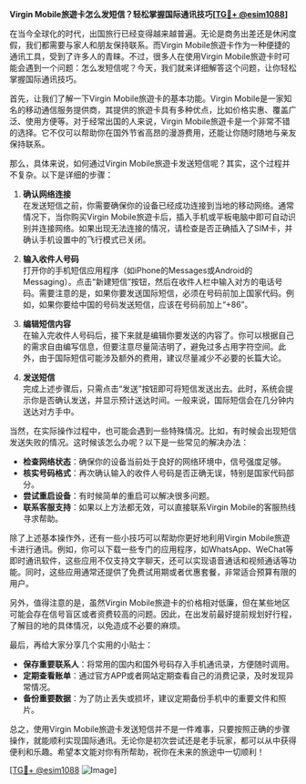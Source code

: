 **Virgin Mobile旅遊卡怎么发短信？轻松掌握国际通讯技巧[[TG💪+ @esim1088](https://t.me/s/esim1088)]**

在当今全球化的时代，出国旅行已经变得越来越普遍。无论是商务出差还是休闲度假，我们都需要与家人和朋友保持联系。而Virgin Mobile旅遊卡作为一种便捷的通讯工具，受到了许多人的青睐。不过，很多人在使用Virgin Mobile旅遊卡时可能会遇到一个问题：怎么发短信呢？今天，我们就来详细解答这个问题，让你轻松掌握国际通讯技巧。

首先，让我们了解一下Virgin Mobile旅遊卡的基本功能。Virgin Mobile是一家知名的移动通信服务提供商，其提供的旅遊卡具有多种优点，比如价格实惠、覆盖广泛、使用方便等。对于经常出国的人来说，Virgin Mobile旅遊卡是一个非常不错的选择。它不仅可以帮助你在国外节省高昂的漫游费用，还能让你随时随地与亲友保持联系。

那么，具体来说，如何通过Virgin Mobile旅遊卡发送短信呢？其实，这个过程并不复杂。以下是详细的步骤：

1. **确认网络连接**  
在发送短信之前，你需要确保你的设备已经成功连接到当地的移动网络。通常情况下，当你购买Virgin Mobile旅遊卡后，插入手机或平板电脑中即可自动识别并连接网络。如果出现无法连接的情况，请检查是否正确插入了SIM卡，并确认手机设置中的飞行模式已关闭。

2. **输入收件人号码**  
打开你的手机短信应用程序（如iPhone的Messages或Android的Messaging）。点击“新建短信”按钮，然后在收件人栏中输入对方的电话号码。需要注意的是，如果你要发送国际短信，必须在号码前加上国家代码。例如，如果你要给中国的号码发送短信，应该在号码前加上“+86”。

3. **编辑短信内容**  
在输入完收件人号码后，接下来就是编辑你要发送的内容了。你可以根据自己的需求自由编写信息，但要注意尽量简洁明了，避免过多占用字符空间。此外，由于国际短信可能涉及额外的费用，建议尽量减少不必要的长篇大论。

4. **发送短信**  
完成上述步骤后，只需点击“发送”按钮即可将短信发送出去。此时，系统会提示你是否确认发送，并显示预计送达时间。一般来说，国际短信会在几分钟内送达对方手中。

当然，在实际操作过程中，也可能会遇到一些特殊情况。比如，有时候会出现短信发送失败的情况。这时候该怎么办呢？以下是一些常见的解决办法：

- **检查网络状态**：确保你的设备当前处于良好的网络环境中，信号强度足够。
- **核实号码格式**：再次确认输入的收件人号码是否正确无误，特别是国家代码部分。
- **尝试重启设备**：有时候简单的重启可以解决很多问题。
- **联系客服支持**：如果以上方法都无效，可以直接联系Virgin Mobile的客服热线寻求帮助。

除了上述基本操作外，还有一些小技巧可以帮助你更好地利用Virgin Mobile旅遊卡进行通讯。例如，你可以下载一些专门的应用程序，如WhatsApp、WeChat等即时通讯软件，这些应用不仅支持文字聊天，还可以实现语音通话和视频通话等功能。同时，这些应用通常还提供了免费试用期或者优惠套餐，非常适合预算有限的用户。

另外，值得注意的是，虽然Virgin Mobile旅遊卡的价格相对低廉，但在某些地区可能会存在信号盲区或者资费较高的问题。因此，在出发前最好提前规划好行程，了解目的地的具体情况，以免造成不必要的麻烦。

最后，再给大家分享几个实用的小贴士：

- **保存重要联系人**：将常用的国内和国外号码存入手机通讯录，方便随时调用。
- **定期查看账单**：通过官方APP或者网站定期查看自己的消费记录，及时发现异常情况。
- **备份重要数据**：为了防止丢失或损坏，建议定期备份手机中的重要文件和照片。

总之，使用Virgin Mobile旅遊卡发送短信并不是一件难事，只要按照正确的步骤操作，就能顺利实现国际通讯。无论你是初次尝试还是老手玩家，都可以从中获得便利和乐趣。希望本文能对你有所帮助，祝你在未来的旅途中一切顺利！

[[TG💪+ @esim1088](https://t.me/s/esim1088) ![Image](https://i.postimg.cc/4NQfJmqS/Snipaste-2025-05-13-00-14-12.png)]